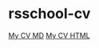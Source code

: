 # rsschool-cv
[My CV MD](https://ellonanew.github.io/rsschool-cv/cv "Резюме")
[My CV HTML](https://ellonanew.github.io/rsschool-cv/ "Резюме")
